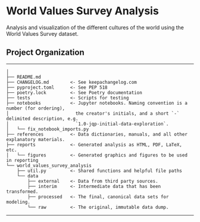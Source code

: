 # World Values Survey Analysis

Analysis and visualization of the different cultures of the world using the World Values Survey dataset.

## Project Organization
------------

    │
    ├── README.md           
    ├── CHANGELOG.md        <- See keepachangelog.com
    ├── pyproject.toml      <- See PEP 518
    ├── poetry.lock         <- See Poetry documentation
    ├── tests               <- Scripts for testing
    ├── notebooks           <- Jupyter notebooks. Naming convention is a number (for ordering),
    │                         the creator's initials, and a short `-` delimited description, e.g.
    │                         `1.0-jqp-initial-data-exploration`.
    │   └── fix_notebook_imports.py
    ├── references          <- Data dictionaries, manuals, and all other explanatory materials.
    ├── reports             <- Generated analysis as HTML, PDF, LaTeX, etc.
    │   └── figures         <- Generated graphics and figures to be used in reporting
    └── world_values_survey_analysis
        ├── util.py         <- Shared functions and helpful file paths
        └── data
            ├── external    <- Data from third party sources.
            ├── interim     <- Intermediate data that has been transformed.
            ├── processed   <- The final, canonical data sets for modeling.
            └── raw         <- The original, immutable data dump.
     

--------
